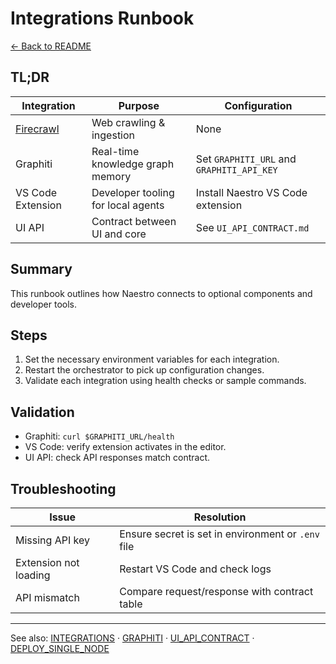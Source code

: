 # Integrations Runbook

[← Back to README](../README.md)

## TL;DR

| Integration                            | Purpose                            | Configuration                             |
| -------------------------------------- | ---------------------------------- | ----------------------------------------- |
| [Firecrawl](integrations/firecrawl.md) | Web crawling & ingestion           | None                                      |
| Graphiti                               | Real-time knowledge graph memory   | Set `GRAPHITI_URL` and `GRAPHITI_API_KEY` |
| VS Code Extension                      | Developer tooling for local agents | Install Naestro VS Code extension         |
| UI API                                 | Contract between UI and core       | See `UI_API_CONTRACT.md`                  |

## Summary

This runbook outlines how Naestro connects to optional components and developer tools.

## Steps

1. Set the necessary environment variables for each integration.
2. Restart the orchestrator to pick up configuration changes.
3. Validate each integration using health checks or sample commands.

## Validation

- Graphiti: `curl $GRAPHITI_URL/health`
- VS Code: verify extension activates in the editor.
- UI API: check API responses match contract.

## Troubleshooting

| Issue                 | Resolution                                         |
| --------------------- | -------------------------------------------------- |
| Missing API key       | Ensure secret is set in environment or `.env` file |
| Extension not loading | Restart VS Code and check logs                     |
| API mismatch          | Compare request/response with contract table       |

---

See also: [INTEGRATIONS](INTEGRATIONS.md) · [GRAPHITI](GRAPHITI.md) ·
[UI_API_CONTRACT](UI_API_CONTRACT.md) · [DEPLOY_SINGLE_NODE](DEPLOY_SINGLE_NODE.md)
